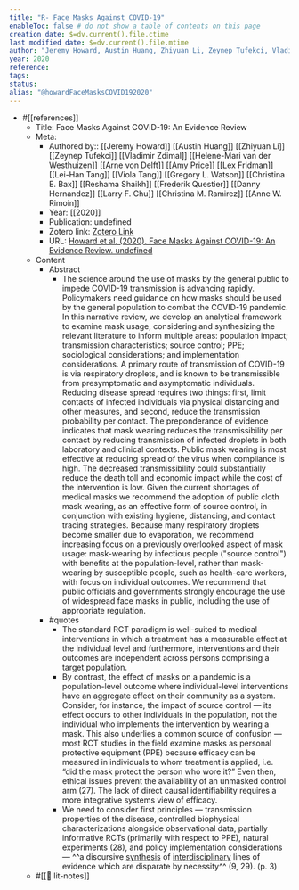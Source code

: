 ```yaml
---
title: "R- Face Masks Against COVID-19"
enableToc: false # do not show a table of contents on this page
creation date: $=dv.current().file.ctime
last modified date: $=dv.current().file.mtime
author: "Jeremy Howard, Austin Huang, Zhiyuan Li, Zeynep Tufekci, Vladimir Zdimal, Helene-Mari van der Westhuizen, Arne von Delft, Amy Price, Lex Fridman, Lei-Han Tang, Viola Tang, Gregory L. Watson, Christina E. Bax, Reshama Shaikh, Frederik Questier, Danny Hernandez, Larry F. Chu, Christina M. Ramirez, Anne W. Rimoin"
year: 2020
reference: 
tags: 
status: 
alias: "@howardFaceMasksCOVID192020"
---
```


-   #[[references]]
    -   Title: Face Masks Against COVID-19: An Evidence Review
    -   Meta:
        -   Authored by:: [[Jeremy Howard]] [[Austin Huang]] [[Zhiyuan Li]] [[Zeynep Tufekci]] [[Vladimir Zdimal]] [[Helene-Mari van der Westhuizen]] [[Arne von Delft]] [[Amy Price]] [[Lex Fridman]] [[Lei-Han Tang]] [[Viola Tang]] [[Gregory L. Watson]] [[Christina E. Bax]] [[Reshama Shaikh]] [[Frederik Questier]] [[Danny Hernandez]] [[Larry F. Chu]] [[Christina M. Ramirez]] [[Anne W. Rimoin]]
        -   Year: [[2020]]
        -   Publication: undefined
        -   Zotero link: [Zotero Link](zotero://select/items/1_FD66ZY3E)
        -   URL: [Howard et al. (2020). Face Masks Against COVID-19: An Evidence Review. undefined](https://www.preprints.org/manuscript/202004.0203/v3)
    -   Content
        -   Abstract
            -   The science around the use of masks by the general public to impede COVID-19 transmission is advancing rapidly. Policymakers need guidance on how masks should be used by the general population to combat the COVID-19 pandemic. In this narrative review, we develop an analytical framework to examine mask usage, considering and synthesizing the relevant literature to inform multiple areas: population impact; transmission characteristics; source control; PPE; sociological considerations; and implementation considerations. A primary route of transmission of COVID-19 is via respiratory droplets, and is known to be transmissible from presymptomatic and asymptomatic individuals. Reducing disease spread requires two things: first, limit contacts of infected individuals via physical distancing and other measures, and second, reduce the transmission probability per contact. The preponderance of evidence indicates that mask wearing reduces the transmissibility per contact by reducing transmission of infected droplets in both laboratory and clinical contexts. Public mask wearing is most effective at reducing spread of the virus when compliance is high. The decreased transmissibility could substantially reduce the death toll and economic impact while the cost of the intervention is low. Given the current shortages of medical masks we recommend the adoption of public cloth mask wearing, as an effective form of source control, in conjunction with existing hygiene, distancing, and contact tracing strategies. Because many respiratory droplets become smaller due to evaporation, we recommend increasing focus on a previously overlooked aspect of mask usage: mask-wearing by infectious people ("source control") with benefits at the population-level, rather than mask-wearing by susceptible people, such as health-care workers, with focus on individual outcomes. We recommend that public officials and governments strongly encourage the use of widespread face masks in public, including the use of appropriate regulation.
        -   #quotes
            -   The standard RCT paradigm is well-suited to medical interventions in which a treatment has a measurable effect at the individual level and furthermore, interventions and their outcomes are independent across persons comprising a target population.
            -   By contrast, the effect of masks on a pandemic is a population-level outcome where individual-level interventions have an aggregate effect on their community as a system. Consider, for instance, the impact of source control — its effect occurs to other individuals in the population, not the individual who implements the intervention by wearing a mask. This also underlies a common source of confusion — most RCT studies in the field examine masks as personal protective equipment (PPE) because efficacy can be measured in individuals to whom treatment is applied, i.e. “did the mask protect the person who wore it?” Even then, ethical issues prevent the availability of an unmasked control arm (27). The lack of direct causal identifiability requires a more integrative systems view of efficacy.
            -   We need to consider first principles — transmission properties of the disease, controlled biophysical characterizations alongside observational data, partially informative RCTs (primarily with respect to PPE), natural experiments (28), and policy implementation considerations — ^^a discursive [synthesis]([[synthesis]]) of [interdisciplinary]([[interdisciplinarity]]) lines of evidence which are disparate by necessity^^ (9, 29). (p. 3)
    -   #[[📝 lit-notes]]
